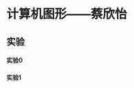 <html>
	<head>
		<meta charset="utf-8">
	</head>
		<h1>计算机图形——蔡欣怡</h1>
		<h2>实验</h2>
	<h4>实验0</h4>
	<h4>实验1</h4>
		
</html>
